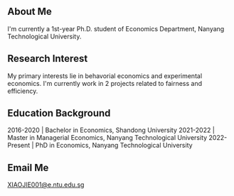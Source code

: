 ## About Me
I'm currently a 1st-year Ph.D. student of Economics Department, Nanyang Technological University. 

## Research Interest
My primary interests lie in behavorial economics and experimental economics. I'm currently work in 2 projects related to fairness and efficiency. 

## Education Background
2016-2020 | Bachelor in Economics, Shandong University 
2021-2022 | Master in Managerial Economics, Nanyang Technological University
2022-Present | PhD in Economics, Nanyang Technological University

## Email Me
XIAOJIE001@e.ntu.edu.sg



